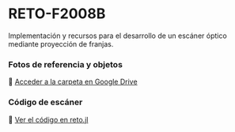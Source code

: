 # RETO-F2008B
Implementación y recursos para el desarrollo de un escáner óptico mediante proyección de franjas.


### Fotos de referencia y objetos
📂 [Acceder a la carpeta en Google Drive](https://drive.google.com/drive/folders/11583_AObBlUrEeElSTtunKcDC9p-Vf93?usp=sharing)


### Código de escáner
📄 [Ver el código en reto.jl](./reto.jl)
